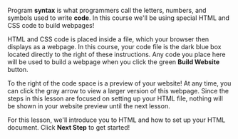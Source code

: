 Program **syntax** is what programmers call the letters, numbers, and symbols used to write **code**. In this course we'll be using special HTML and CSS code to build webpages!

HTML and CSS code is placed inside a file, which your browser then displays as a webpage. In this course, your code file is the dark blue box located directly to the right of these instructions. Any code you place here will be used to build a webpage when you click the green **Build Website** button.

To the right of the code space is a preview of your website! At any time, you can click the gray arrow to view a larger version of this webpage. Since the steps in this lesson are focused on setting up your HTML file, nothing will be shown in your website preview until the next lesson.

For this lesson, we'll introduce you to HTML and how to set up your HTML document. Click **Next Step** to get started!
